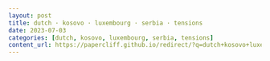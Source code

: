 ```yaml
---
layout: post
title: dutch · kosovo · luxembourg · serbia · tensions
date: 2023-07-03
categories: [dutch, kosovo, luxembourg, serbia, tensions]
content_url: https://papercliff.github.io/redirect/?q=dutch+kosovo+luxembourg+serbia+tensions&tbs=cdr:1,cd_min:7/2/2023,cd_max:7/4/2023
---
```

